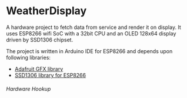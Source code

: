 # WeatherDisplay
A hardware project to fetch data from service and render it on display. 
It uses ESP8266 wifi SoC with a 32bit CPU and an OLED 128x64 display driven by SSD1306 chipset.

The project is written in Arduino IDE for ESP8266 and depends upon following libraries:
- [Adafruit GFX library](https://github.com/adafruit/Adafruit-GFX-Library)
- [SSD1306 library for ESP8266](https://github.com/somhi/ESP_SSD1306)

###### Hardware Hookup

